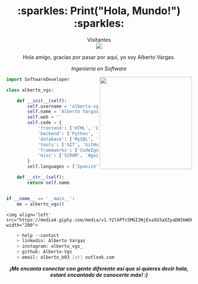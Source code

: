 <h1 align="center">:sparkles: Print("Hola, Mundo!") :sparkles:</h1>

<p align="center"> 
  Visitantes<br>
  <img src="https://profile-counter.glitch.me/naveenverma1/count.svg" />
</p>
<div align="center">
    Hola amigo, gracias por pasar por aquí, yo soy Alberto Vargas.
    <p><em>Ingenieria en Software</em></p>
</div>

<img align='right' src="https://media3.giphy.com/media/10jYACUrFLPQC4/giphy.webp?cid=ecf05e477doe0zsunq63rrc3bqcga047fxqx0kwppjo081gf&ep=v1_gifs_search&rid=giphy.webp&ct=g" width="250">

```python
import SoftwareDeveloper

class alberto_vgs:

    def __init__(self):
        self.username = 'alberto-vgs'
        self.name = 'Alberto Vargas'
        self.web = ''
        self.code = {
            'frontend': ['HTML', 'CSS', 'JavaScript', 'Boostrap', 'XML'],
            'backend': ['Python', 'PHP', 'java', 'Kotlin'],
            'database': ['MySQL', 'SQLite3', 'PosgreSQL'],
            'tools': ['GIT', 'GitHub', 'Jira', 'Azure', 'Jupyter Notebook'],
            'frameworks': ['CodeIgniter', 'Ionic', 'Angular', 'Spring Boot', 'Flask'],
            'misc': ['SCRUM', 'Aguile', 'GNU/Linux', 'DevOps', 'DevSecOps']
        }
        self.languages = ['Spanish', 'English']

    def __str__(self):
        return self.name


if __name__ == '__main__':
    me = alberto_vgs()


```
    <img align='left' src="https://media4.giphy.com/media/v1.Y2lkPTc5MGI3NjExaXU3aXZyaDN5bWU0aTk5M3hucm45NTRjMTk0d3h0NGN6b25zY2t4ZCZlcD12MV9pbnRlcm5hbF9naWZfYnlfaWQmY3Q9cw/Z2zb0WWtOvwcwoBsAJ/giphy.gif" width="200">

````bash
    > help --contact
    > linkedin: Alberto Vargas
    > instagram: alberto_vgs_
    > github: Alberto-Vgs
    > email: alberto_b03 [at] outlook.com
````
<div align="center">
    <em><b>¡Me encanta conectar con gente diferente <b>así que si quieres decir <b>hola, estaré encantado de conocerte más!</b> :)</em>
</div>
